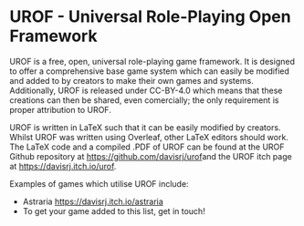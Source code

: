 # UROF - Universal Role-Playing Open Framework

UROF is a free, open, universal role-playing game framework. It is designed to offer a comprehensive base game system which can easily be modified and added to by creators to make their own games and systems. Additionally, UROF is released under CC-BY-4.0 which means that these creations can then be shared, even comercially; the only requirement is proper attribution to UROF.

UROF is written in LaTeX such that it can be easily modified by creators. Whilst UROF was written using Overleaf, other LaTeX editors should work. The LaTeX code and a compiled .PDF of UROF can be found at the UROF Github repository at https://github.com/davisrj/urof​​ and the UROF itch page at https://davisrj.itch.io/urof​.

Examples of games which utilise UROF include:
- Astraria https://davisrj.itch.io/astraria
- To get your game added to this list, get in touch! 
